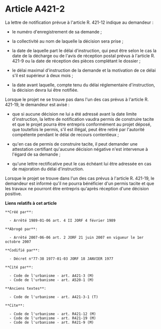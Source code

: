 # Article A421-2

La lettre de notification prévue à l'article R. 421-12 indique au demandeur :

- le numéro d'enregistrement de sa demande ;

- la collectivité au nom de laquelle la décision sera prise ;

- la date de laquelle part le délai d'instruction, qui peut être selon le cas la date de la décharge ou de l'avis de
réception postal prévus à l'article R. 421-9 ou la date de réception des pièces complétant le dossier ;

- le délai maximal d'instruction de la demande et la motivation de ce délai s'il est supérieur à deux mois ;

- la date avant laquelle, compte tenu du délai réglementaire d'instruction, la décision devra lui être notifiée.

Lorsque le projet ne se trouve pas dans l'un des cas prévus à l'article R. 421-19, le demandeur est avisé :

- que si aucune décision ne lui a été adressé avant la date limite d'instruction, la lettre de notification vaudra permis de
construire tacite et que le projet pourra être entrepris conformément au projet déposé, que toutefois le permis, s'il est
illégal, peut être retiré par l'autorité compétente pendant le délai de recours contentieux ;

- qu'en cas de permis de construire tacite, il peut demander une attestation certifiant qu'aucune décision négative n'est
intervenue à l'égard de sa demande ;

- qu'une lettre rectificative peut le cas échéant lui être adressée en cas de majoration du délai d'instruction.

Lorsque le projet se trouve dans l'un des cas prévus à l'article R. 421-19, le demandeur est informé qu'il ne pourra
bénéficier d'un permis tacite et que les travaux ne pourront être entrepris qu'après réception d'une décision positive.

**Liens relatifs à cet article**

	**Créé par**:

	  - Arrêté 1989-01-06 art. 4 II JORF 4 février 1989

	**Abrogé par**:

	  - Arrêté 2007-06-06 art. 2 JORF 21 juin 2007 en vigueur le 1er octobre 2007

	**Codifié par**:

	  - Décret n°77-38 1977-01-03 JORF 18 JANVIER 1977

	**Cité par**:

	  - Code de l'urbanisme - art. A421-3 (M)
	  - Code de l'urbanisme - art. A520-1 (M)

	**Anciens textes**:

	  - Code de l'urbanisme - art. A421-3-1 (T)

	**Cite**:

	  - Code de l'urbanisme - art. R421-12 (M)
	  - Code de l'urbanisme - art. R421-19 (M)
	  - Code de l'urbanisme - art. R421-9 (M)
